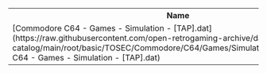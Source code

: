 <table>
<tr><th>Name</th><th>Size</th></tr>
<tr><td>[Commodore C64 - Games - Simulation - [TAP].dat](https://raw.githubusercontent.com/open-retrogaming-archive/dat-catalog/main/root/basic/TOSEC/Commodore/C64/Games/Simulation/[TAP]/Commodore C64 - Games - Simulation - [TAP].dat)</td><td>78956</td></tr>
</table>
